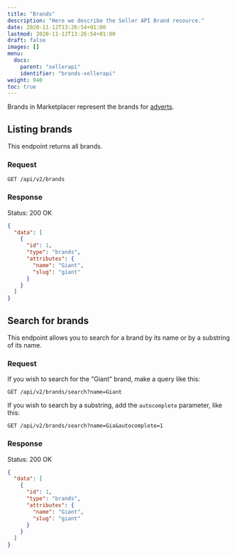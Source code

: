 ```yaml
---
title: "Brands"
description: "Here we describe the Seller API Brand resource."
date: 2020-11-12T13:26:54+01:00
lastmod: 2020-11-12T13:26:54+01:00
draft: false
images: []
menu:
  docs:
    parent: "sellerapi"
    identifier: "brands-sellerapi"
weight: 940
toc: true
---
```


Brands in Marketplacer represent the brands for [adverts](/docs/sellerapi/adverts).

## Listing brands

This endpoint returns all brands.

### Request

    GET /api/v2/brands

### Response

<div class="alert alert-success" role="alert">
  Status: 200 OK
</div>

```json
{
  "data": [
    {
      "id": 1,
      "type": "brands",
      "attributes": {
        "name": "Giant",
        "slug": "giant"
      }
    }
  ]
}
```

## Search for brands

This endpoint allows you to search for a brand by its name or by a substring of its name.

### Request

If you wish to search for the "Giant" brand, make a query like this:

    GET /api/v2/brands/search?name=Giant

If you wish to search by a substring, add the `autocomplete` parameter, like this:

    GET /api/v2/brands/search?name=Gia&autocomplete=1

### Response


<div class="alert alert-success" role="alert">
  Status: 200 OK
</div>

```json
{
  "data": [
    {
      "id": 1,
      "type": "brands",
      "attributes": {
        "name": "Giant",
        "slug": "giant"
      }
    }
  ]
}
```